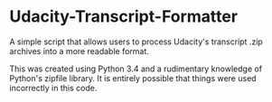 # Udacity-Transcript-Formatter
A simple script that allows users to process Udacity's transcript .zip archives into a more readable format.

This was created using Python 3.4 and a rudimentary knowledge of Python's zipfile library.  It is entirely possible that things were used incorrectly in this code.
